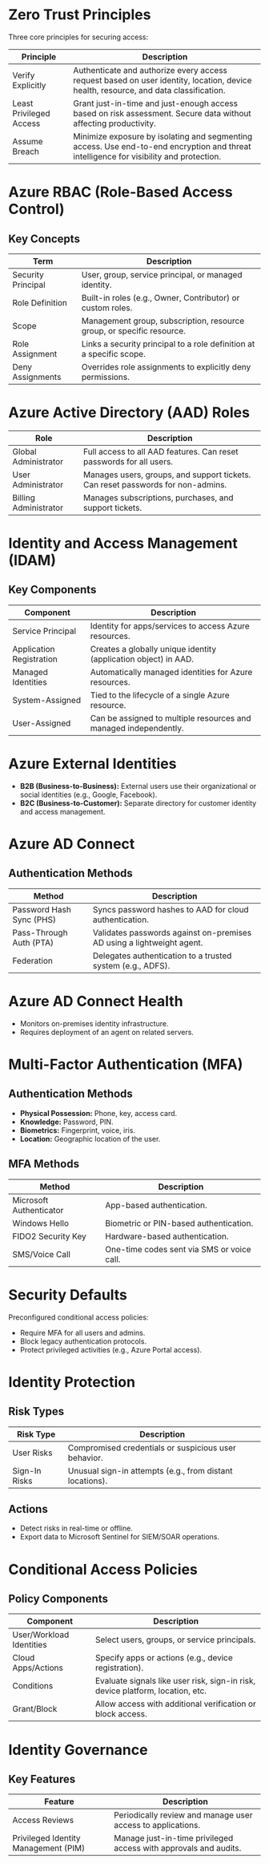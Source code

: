 # Zero Trust Principles
Three core principles for securing access:

| **Principle**               | **Description**                                                                 |
|-----------------------------|---------------------------------------------------------------------------------|
| Verify Explicitly            | Authenticate and authorize every access request based on user identity, location, device health, resource, and data classification. |
| Least Privileged Access      | Grant just-in-time and just-enough access based on risk assessment. Secure data without affecting productivity. |
| Assume Breach                | Minimize exposure by isolating and segmenting access. Use end-to-end encryption and threat intelligence for visibility and protection. |

# Azure RBAC (Role-Based Access Control)
## Key Concepts
| **Term**               | **Description**                                                                 |
|-------------------------|---------------------------------------------------------------------------------|
| Security Principal      | User, group, service principal, or managed identity.                           |
| Role Definition         | Built-in roles (e.g., Owner, Contributor) or custom roles.                     |
| Scope                   | Management group, subscription, resource group, or specific resource.          |
| Role Assignment         | Links a security principal to a role definition at a specific scope.           |
| Deny Assignments        | Overrides role assignments to explicitly deny permissions.                      |

# Azure Active Directory (AAD) Roles
| **Role**               | **Description**                                                                 |
|-------------------------|---------------------------------------------------------------------------------|
| Global Administrator    | Full access to all AAD features. Can reset passwords for all users.            |
| User Administrator      | Manages users, groups, and support tickets. Can reset passwords for non-admins. |
| Billing Administrator   | Manages subscriptions, purchases, and support tickets.                         |

# Identity and Access Management (IDAM)
## Key Components
| **Component**           | **Description**                                                                 |
|-------------------------|---------------------------------------------------------------------------------|
| Service Principal       | Identity for apps/services to access Azure resources.                          |
| Application Registration| Creates a globally unique identity (application object) in AAD.                |
| Managed Identities      | Automatically managed identities for Azure resources.                          |
| System-Assigned         | Tied to the lifecycle of a single Azure resource.                              |
| User-Assigned           | Can be assigned to multiple resources and managed independently.               |

# Azure External Identities
- **B2B (Business-to-Business):** External users use their organizational or social identities (e.g., Google, Facebook).
- **B2C (Business-to-Customer):** Separate directory for customer identity and access management.

# Azure AD Connect
## Authentication Methods
| **Method**              | **Description**                                                                 |
|-------------------------|---------------------------------------------------------------------------------|
| Password Hash Sync (PHS)| Syncs password hashes to AAD for cloud authentication.                         |
| Pass-Through Auth (PTA) | Validates passwords against on-premises AD using a lightweight agent.           |
| Federation              | Delegates authentication to a trusted system (e.g., ADFS).                     |

# Azure AD Connect Health
- Monitors on-premises identity infrastructure.
- Requires deployment of an agent on related servers.

# Multi-Factor Authentication (MFA)
## Authentication Methods
- **Physical Possession:** Phone, key, access card.
- **Knowledge:** Password, PIN.
- **Biometrics:** Fingerprint, voice, iris.
- **Location:** Geographic location of the user.

## MFA Methods
| **Method**              | **Description**                                                                 |
|-------------------------|---------------------------------------------------------------------------------|
| Microsoft Authenticator | App-based authentication.                                                      |
| Windows Hello           | Biometric or PIN-based authentication.                                         |
| FIDO2 Security Key      | Hardware-based authentication.                                                 |
| SMS/Voice Call          | One-time codes sent via SMS or voice call.                                     |

# Security Defaults
Preconfigured conditional access policies:
- Require MFA for all users and admins.
- Block legacy authentication protocols.
- Protect privileged activities (e.g., Azure Portal access).

# Identity Protection
## Risk Types
| **Risk Type**           | **Description**                                                                 |
|-------------------------|---------------------------------------------------------------------------------|
| User Risks              | Compromised credentials or suspicious user behavior.                           |
| Sign-In Risks           | Unusual sign-in attempts (e.g., from distant locations).                       |

## Actions
- Detect risks in real-time or offline.
- Export data to Microsoft Sentinel for SIEM/SOAR operations.

# Conditional Access Policies
## Policy Components
| **Component**           | **Description**                                                                 |
|-------------------------|---------------------------------------------------------------------------------|
| User/Workload Identities| Select users, groups, or service principals.                                   |
| Cloud Apps/Actions      | Specify apps or actions (e.g., device registration).                           |
| Conditions              | Evaluate signals like user risk, sign-in risk, device platform, location, etc. |
| Grant/Block             | Allow access with additional verification or block access.                      |

# Identity Governance
## Key Features
| **Feature**             | **Description**                                                                 |
|-------------------------|---------------------------------------------------------------------------------|
| Access Reviews          | Periodically review and manage user access to applications.                    |
| Privileged Identity Management (PIM) | Manage just-in-time privileged access with approvals and audits.       |
